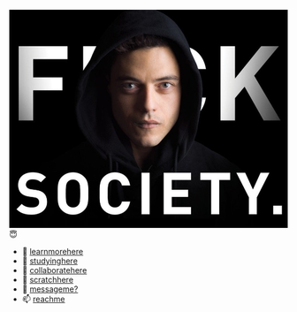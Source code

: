 <img src="fav.jpeg"> 😇

- 🔭 [learnmorehere](https://vipul43.github.io/my_portfolio)
- 🌱 [studyinghere](https://iitpkd.ac.in)
- 👯 [collaboratehere](https://github.com/vipul43/image_captioning)
- 🤔 [scratchhere](https://vipul43.github.io/draw)
- 💬 [messageme?](https://api.whatsapp.com/send?phone=917032708714&text=Heyy%20I%20Just%20saw%20your%20profile%20on%20gihub.%20Want%20to%20chat😀😀)
- 📫 [reachme](mailto:saifunny43@gmail.com)
